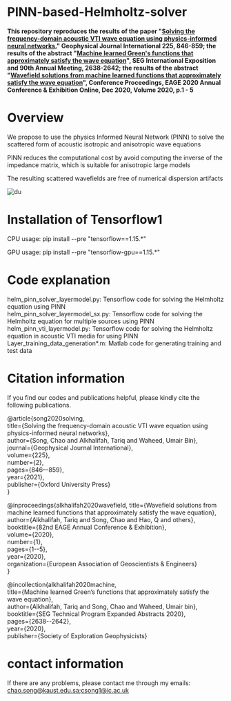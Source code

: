 # PINN-based-Helmholtz-solver
**This repository reproduces the results of the paper "[Solving the frequency-domain acoustic VTI wave equation using physics-informed neural networks.](https://academic.oup.com/gji/article/225/2/846/6081098)" Geophysical Journal International 225, 846-859;  the results of the abstract "[Machine learned Green's functions that approximately satisfy the wave equation](https://library.seg.org/doi/abs/10.1190/segam2020-3421468.1)", SEG International Exposition and 90th Annual Meeting, 2638-2642;  the results of the abstract "[Wavefield solutions from machine learned functions that approximately satisfy the wave equation](https://www.earthdoc.org/content/papers/10.3997/2214-4609.202010588)", Conference Proceedings, EAGE 2020 Annual Conference & Exhibition Online, Dec 2020, Volume 2020, p.1 - 5**

# Overview

We propose to use the physics Informed Neural Network (PINN) to solve the scattered form of acoustic isotropic and anisotropic wave equations

PINN reduces the computational cost by avoid computing the inverse of the impedance matrix, which is suitable for anisotropic large models 

The resulting scattered wavefields are free of numerical dispersion artifacts

![du](https://user-images.githubusercontent.com/31889731/116671800-09454080-a9aa-11eb-8e73-d23e85e58639.jpg)


# Installation of Tensorflow1

CPU usage: pip install --pre "tensorflow==1.15.*"

GPU usage: pip install --pre "tensorflow-gpu==1.15.*"

# Code explanation

helm_pinn_solver_layermodel.py: Tensorflow code for solving the Helmholtz equation using PINN  
helm_pinn_solver_layermodel_sx.py: Tensorflow code for solving the Helmholtz equation for multiple sources using PINN  
helm_pinn_vti_layermodel.py: Tensorflow code for solving the Helmholtz equation in acoustic VTI media for using PINN  
Layer_training_data_generation*.m: Matlab code for generating training and test data  

# Citation information

If you find our codes and publications helpful, please kindly cite the following publications.

@article{song2020solving,  
  title={Solving the frequency-domain acoustic VTI wave equation using physics-informed neural networks},  
  author={Song, Chao and Alkhalifah, Tariq and Waheed, Umair Bin},  
  journal={Geophysical Journal International},  
  volume={225},  
  number={2},  
  pages={846–-859},  
  year={2021},  
  publisher={Oxford University Press}  
}

@inproceedings{alkhalifah2020wavefield,
  title={Wavefield solutions from machine learned functions that approximately satisfy the wave equation},  
  author={Alkhalifah, Tariq and Song, Chao and Hao, Q and others},  
  booktitle={82nd EAGE Annual Conference \& Exhibition},  
  volume={2020},  
  number={1},  
  pages={1--5},  
  year={2020},  
  organization={European Association of Geoscientists \& Engineers}  
}

@incollection{alkhalifah2020machine,  
  title={Machine learned Green’s functions that approximately satisfy the wave equation},  
  author={Alkhalifah, Tariq and Song, Chao and Waheed, Umair bin},  
  booktitle={SEG Technical Program Expanded Abstracts 2020},  
  pages={2638--2642},  
  year={2020},  
  publisher={Society of Exploration Geophysicists}  

# contact information
If there are any problems, please contact me through my emails: chao.song@kaust.edu.sa;csong1@ic.ac.uk
